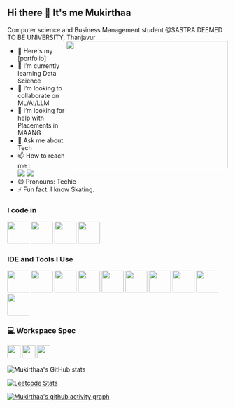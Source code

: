 ## Hi there 👋 It's me Mukirthaa

Computer science and Business Management student @SASTRA DEEMED TO BE UNIVERSITY, Thanjavur
<img align="right" width="370" height="290" src="https://www.google.com/url?sa=i&url=https%3A%2F%2Fgiphy.com%2Fexplore%2Fcomputer-engineer&psig=AOvVaw13qhD7MubVS1axCE8EthRv&ust=1735360127263000&source=images&cd=vfe&opi=89978449&ved=0CBQQjRxqFwoTCKCnvLGOx4oDFQAAAAAdAAAAABAJ">
- 🔭 Here's my [portfolio]                                                 
- 🌱 I’m currently learning Data Science
- 👯 I’m looking to collaborate on ML/AI/LLM
- 🤔 I’m looking for help with Placements in MAANG
- 💬 Ask me about Tech
- 📫 How to reach me :
<br /> [<img src="https://img.shields.io/badge/dev.to-mukirthaa-0A0A0A?style=for-the-badge&logo=dev.to&logoColor=white
" />](https://x.com/mukirthaamk) [<img src="https://img.shields.io/badge/LinkedIn-0077B5?style=for-the-badge&logo=linkedin&logoColor=white" />](https://www.linkedin.com/in/mukirthaa/)
- 😄 Pronouns: Techie
- ⚡ Fun fact: I know Skating.

### I code in
<img height="50" width="50" src="https://img.icons8.com/color/48/000000/python.png" /> <img height="50" width="50" src="https://img.icons8.com/color/48/000000/c-programming.png" /> <img height="50" width="50" src="https://img.icons8.com/color/48/000000/c-plus-plus-logo.png" /> 
<img height="50" width="50" src="https://img.icons8.com/color/48/000000/mysql-logo.png"/>

### IDE and Tools I Use
<img height="50" width="50" src="https://img.icons8.com/color/48/000000/visual-studio-code-2019.png"/> <img height="50" width="50" src="https://img.icons8.com/color/48/000000/pycharm.png"/> <img height="50" width="50" src="https://img.icons8.com/color/50/000000/git.png"/> <img height="50" width="50" src="https://img.icons8.com/dusk/64/000000/anaconda.png"/> <img height="50" src="https://img.icons8.com/officel/480/null/java-eclipse.png"/> <img height="50" src="https://img.icons8.com/color/480/null/notion--v1.png" /> <img height="50" width="50" src="https://img.icons8.com/doodle/48/000000/adobe-photoshop.png"/> <img height="50" width="50" src="https://img.icons8.com/color/48/000000/figma--v1.png"/> <img height="50" src="https://img.shields.io/badge/Netlify-00C7B7?style=for-the-badge&logo=netlify&logoColor=white"/> <img height="50" src="https://img.shields.io/badge/Adobe%20XD-FF61F6?style=for-the-badge&logo=Adobe%20XD&logoColor=white"/>


### 💻 Workspace Spec
<img height="30" src="https://img.shields.io/badge/Macbook-Pro_M1-ED1C24?style=for-the-badge&logo=apple&logoColor=white"/> <img height="30" src="https://img.shields.io/badge/NVIDIA-GTX1650-76B900?style=for-the-badge&logo=nvidia&logoColor=white"/>  <img height="30" src="https://img.shields.io/badge/AMD-Ryzen_5_4600H-ED1C24?style=for-the-badge&logo=amd&logoColor=white"/> 

![Mukirthaa's GitHub stats](https://github-readme-stats.vercel.app/api?username=Mukirthaa&theme=dark&show_icons=true&&hide=issues,contribs)

[![Leetcode Stats](https://leetcard.jacoblin.cool/Mukirthaa?ext=contest&theme=dark)](https://leetcode.com/Mukirthaa)

[![Mukirthaa's github activity graph](https://github-readme-activity-graph.vercel.app/graph?username=Mukirthaa-r&bg_color=000000&color=ffffff&line=51f565&point=ffffff&area=true&hide_border=true)](https://github.com/ashutosh00710/github-readme-activity-graph)
